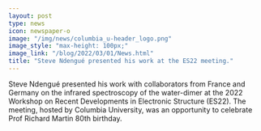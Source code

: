 ```yaml
---
layout: post
type: news
icon: newspaper-o
image: "/img/news/columbia_u-header_logo.png" 
image_style: "max-height: 100px;"
image_link: "/blog/2022/03/01/News.html"
title: "Steve Ndengué presented his work at the ES22 meeting."
---
```


Steve Ndengué presented his work with collaborators from France and Germany on the infrared spectroscopy of the water-dimer at the 2022 Workshop on Recent Developments in Electronic Structure (ES22). The meeting, hosted by Columbia University, was an opportunity to celebrate Prof Richard Martin 80th birthday.

